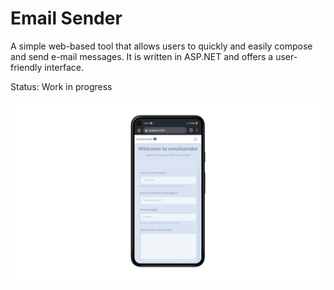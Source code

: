 
# Email Sender

A simple web-based tool that allows users to quickly and easily compose and send e-mail messages. 
It is written in ASP.NET and offers a user-friendly interface. 


Status: Work in progress

![App Screenshot](https://github.com/MateuszBronclik/emailsender/blob/main/emailsender/FrontEnd/emailsender.png?raw=true ) 
